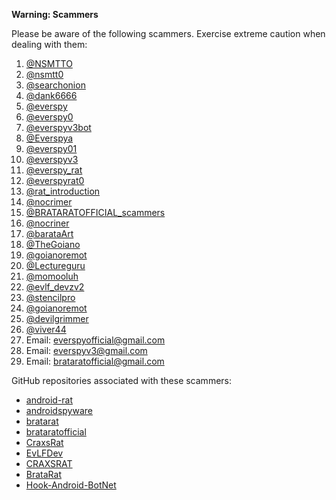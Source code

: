 **Warning: Scammers**

Please be aware of the following scammers. Exercise extreme caution when dealing with them:

1. [@NSMTTO](https://t.me/NSMTTO)
2. [@nsmtt0](https://t.me/nsmtt0)
3. [@searchonion](https://t.me/searchonion)
4. [@dank6666](https://t.me/dank6666)
5. [@everspy](https://t.me/everspy)
6. [@everspy0](https://t.me/everspy0)
7. [@everspyv3bot](https://t.me/everspyv3bot)
8. [@Everspya](https://t.me/Everspya)
9. [@everspy01](https://t.me/everspy01)
10. [@everspyv3](https://t.me/everspyv3)
11. [@everspy_rat](https://t.me/everspy_rat)
12. [@everspyrat0](https://t.me/everspyrat0)
13. [@rat_introduction](https://t.me/rat_introduction)
14. [@nocrimer](https://t.me/nocrimer)
15. [@BRATARATOFFICIAL_scammers](https://t.me/BRATARATOFFICIAL_scammers)
16. [@nocriner](https://t.me/nocriner)
17. [@barataArt](https://t.me/barataArt)
18. [@TheGoiano](https://t.me/TheGoiano)
19. [@goianoremot](https://t.me/goianoremot)
20. [@Lectureguru](https://t.me/Lectureguru)
21. [@momooluh](https://t.me/momooluh)
22. [@evlf_devzv2](https://t.me/evlf_devzv2)
23. [@stencilpro](https://t.me/stencilpro)
24. [@goianoremot](https://t.me/goianoremot)
25. [@devilgrimmer](https://t.me/devilgrimmer)
26. [@viver44](https://t.me/viver44)
27. Email: everspyofficial@gmail.com
28. Email: everspyv3@gmail.com
29. Email: brataratofficial@gmail.com



GitHub repositories associated with these scammers:

- [android-rat](http://GitHub.com/android-rat)
- [androidspyware](http://GitHub.com/androidspyware)
- [bratarat](http://GitHub.com/bratarat)
- [brataratofficial](http://GitHub.com/brataratofficial)
- [CraxsRat](https://github.com/craxsrat/CraxsRat)
- [EvLFDev](https://github.com/EvLFDev/EvLFDev)
- [CRAXSRAT](https://github.com/EvLFDev/CRAXSRAT)
- [BrataRat](https://github.com/BRATARATOFFICIAL/BrataRat)
- [Hook-Android-BotNet](https://github.com/HookBotNet/Hook-Android-BotNet)